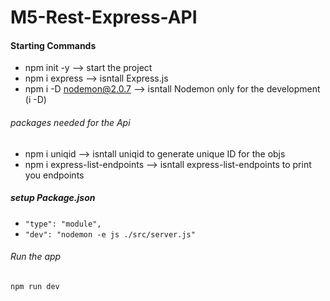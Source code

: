 # M5-Rest-Express-API

#### Starting Commands

- npm init -y --> start the project
- npm i express --> isntall Express.js
- npm i -D nodemon@2.0.7 --> isntall Nodemon only for the development (i -D)

###### packages needed for the Api

- npm i uniqid --> isntall uniqid to generate unique ID for the objs
- npm i express-list-endpoints --> isntall express-list-endpoints to print you endpoints

##### setup Package.json

- `"type": "module",`
- `"dev": "nodemon -e js ./src/server.js"`

###### Run the app

`npm run dev`
